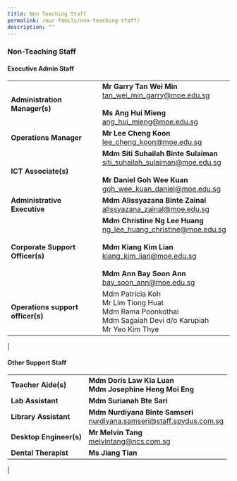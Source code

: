 ```yaml
---
title: Non Teaching Staff
permalink: /our-family/non-teaching-staff/
description: ""
---
```

### **Non-Teaching Staff**
#### **Executive Admin Staff**

|  |  |
|---|---|
| **Administration Manager(s)** | **Mr Garry Tan Wei Min**<br>[tan_wei_min_garry@moe.edu.sg](tan_wei_min_garry@moe.edu.sg)<br><br>**Ms Ang Hui Mieng**<br>[ang_hui_mieng@moe.edu.sg](ang_hui_mieng@moe.edu.sg) |
| **Operations Manager** | **Mr Lee Cheng Koon**<br>[lee_cheng_koon@moe.edu.sg](lee_cheng_koon@moe.edu.sg) |
| **ICT Associate(s)** | **Mdm Siti Suhailah Binte Sulaiman**<br>[siti_suhailah_sulaiman@moe.edu.sg](siti_suhailah_sulaiman@moe.edu.sg)<br><br>**Mr Daniel Goh Wee Kuan**<br>[goh_wee_kuan_daniel@moe.edu.sg](goh_wee_kuan_daniel@moe.edu.sg) |
| **Administrative Executive** | **Mdm Alissyazana Binte Zainal**<br>[alissyazana_zainal@moe.edu.sg](alissyazana_zainal@moe.edu.sg) |
| **Corporate Support Officer(s)** | **Mdm Christine Ng Lee Huang**<br>[ng_lee_huang_christine@moe.edu.sg](ng_lee_huang_christine@moe.edu.sg)<br> <br>**Mdm Kiang Kim Lian**<br>[kiang_kim_lian@moe.edu.sg](kiang_kim_lian@moe.edu.sg)<br> <br>**Mdm Ann Bay Soon Ann**<br>[bay_soon_ann@moe.edu.sg](bay_soon_ann@moe.edu.sg) |
| **Operations support officer(s)** | Mdm Patricia Koh <br>Mr Lim Tiong Huat<br>Mdm Rama Poonkothai<br>Mdm Sagaiah Devi d/o Karupiah<br>Mr Yeo Kim Thye |
|

#### **Other Support Staff**

|  |  |
|---|---|
| **Teacher Aide(s)** | **Mdm Doris Law Kia Luan<br>Mdm Josephine Heng Moi Eng** |
| **Lab Assistant** | **Mdm Surianah Bte Sari** |
| **Library Assistant** | **Mdm Nurdiyana Binte Samseri**<br>[nurdiyana.samseri@staff.spydus.com.sg](nurdiyana.samseri@staff.spydus.com.sg) |
| **Desktop Engineer(s)** | **Mr Melvin Tang**<br>[melvintang@ncs.com.sg](melvintang@ncs.com.sg) |
| **Dental Therapist** | **Ms Jiang Tian** |
|

